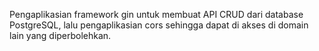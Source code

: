 Pengaplikasian framework gin untuk membuat API CRUD dari database PostgreSQL, lalu pengaplikasian cors sehingga dapat di akses di domain lain yang diperbolehkan. 
